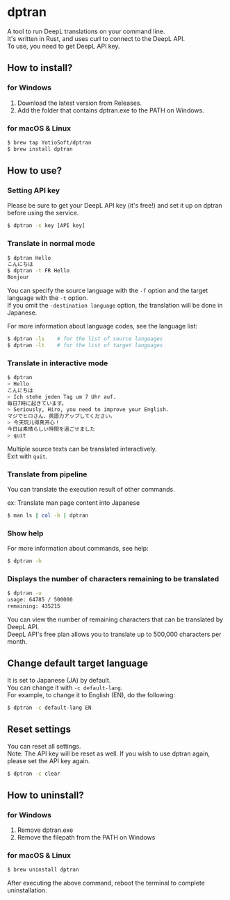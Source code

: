 # dptran

A tool to run DeepL translations on your command line.   
It's written in Rust, and uses curl to connect to the DeepL API.  
To use, you need to get DeepL API key.

## How to install?

### for Windows

1. Download the latest version from Releases.
1. Add the folder that contains dptran.exe to the PATH on Windows.

### for macOS & Linux

```bash
$ brew tap YotioSoft/dptran
$ brew install dptran
```

## How to use?

### Setting API key

Please be sure to get your DeepL API key (it's free!) and set it up on dptran before using the service.

```bash
$ dptran -s key [API key]
```

### Translate in normal mode

```bash
$ dptran Hello
こんにちは
$ dptran -t FR Hello
Bonjour
```

You can specify the source language with the ``-f`` option and the target language with the ``-t`` option.  
If you omit the ``-destination language`` option, the translation will be done in Japanese.  

For more information about language codes, see the language list:  

```bash
$ dptran -ls    # for the list of source languages
$ dptran -lt    # for the list of target languages
```

### Translate in interactive mode

```bash
$ dptran
> Hello
こんにちは
> Ich stehe jeden Tag um 7 Uhr auf.
毎日7時に起きています。
> Seriously, Hiro, you need to improve your English.
マジでヒロさん、英語力アップしてください。
> 今天玩儿得真开心！
今日は素晴らしい時間を過ごせました
> quit
```

Multiple source texts can be translated interactively.  
Exit with ``quit``.

### Translate from pipeline

You can translate the execution result of other commands.  

ex: Translate man page content into Japanese  

```bash
$ man ls | col -b | dptran
```

### Show help

For more information about commands, see help:  

```bash
$ dptran -h
```

### Displays the number of characters remaining to be translated

```bash
$ dptran -u
usage: 64785 / 500000
remaining: 435215
```

You can view the number of remaining characters that can be translated by DeepL API.  
DeepL API's free plan allows you to translate up to 500,000 characters per month.

## Change default target language

It is set to Japanese (JA) by default.  
You can change it with ``-c default-lang``.  
For example, to change it to English (EN), do the following:

```bash
$ dptran -c default-lang EN
```

## Reset settings

You can reset all settings.  
Note: The API key will be reset as well. If you wish to use dptran again, please set the API key again.  

```bash
$ dptran -c clear
```



## How to uninstall?

### for Windows

1. Remove dptran.exe
1. Remove the filepath from the PATH on Windows

### for macOS & Linux

```bash
$ brew uninstall dptran
```

After executing the above command, reboot the terminal to complete uninstallation.
